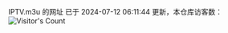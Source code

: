 IPTV.m3u 的网址 已于 2024-07-12 06:11:44 更新，本仓库访客数：![Visitor's Count](https://profile-counter.glitch.me/hero1898_tv/count.svg)

